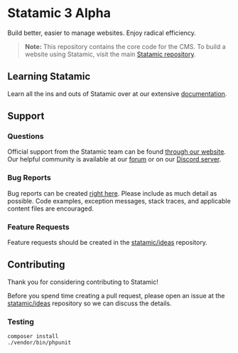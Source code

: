 # Statamic 3 Alpha

Build better, easier to manage websites. Enjoy radical efficiency.

> **Note:** This repository contains the core code for the CMS. To build a website using Statamic, visit the main [Statamic repository](https://github.com/statamic/three-statamic).

## Learning Statamic

Learn all the ins and outs of Statamic over at our extensive [documentation][docs].

[docs]: https://docs.statamic.dev/

## Support

### Questions
Official support from the Statamic team can be found [through our website](https://statamic.com/support). Our helpful community is available at our [forum](https://statamic.com/forum) or on our [Discord server](https://statamic.com/discord).

### Bug Reports
Bug reports can be created [right here](https://github.com/statamic/three-cms/issues). Please include as much detail as possible. Code examples, exception messages, stack traces, and applicable content files are encouraged.

### Feature Requests
Feature requests should be created in the [statamic/ideas][ideas] repository.

## Contributing

Thank you for considering contributing to Statamic!

Before you spend time creating a pull request, please open an issue at the [statamic/ideas][ideas] repository so we can discuss the details.

### Testing

```
composer install
./vendor/bin/phpunit
```

[ideas]: https://github.com/statamic/ideas
